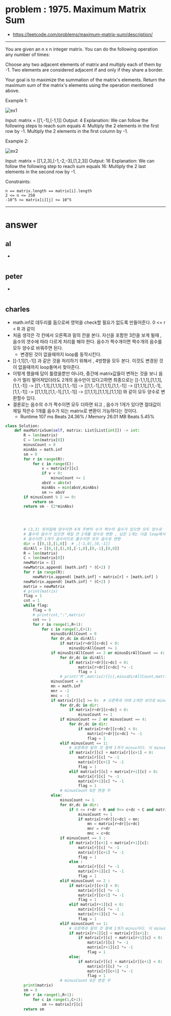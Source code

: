 # problem : 1975. Maximum Matrix Sum
- https://leetcode.com/problems/maximum-matrix-sum/description/

---
You are given an n x n integer matrix. You can do the following operation any number of times:

Choose any two adjacent elements of matrix and multiply each of them by -1.
Two elements are considered adjacent if and only if they share a border.

Your goal is to maximize the summation of the matrix's elements. Return the maximum sum of the matrix's elements using the operation mentioned above.


Example 1:

![ex1](https://assets.leetcode.com/uploads/2021/07/16/pc79-q2ex1.png)

Input: matrix = [[1,-1],[-1,1]]
Output: 4
Explanation: We can follow the following steps to reach sum equals 4:
 Multiply the 2 elements in the first row by -1.
 Multiply the 2 elements in the first column by -1.

Example 2:

![ex2](https://assets.leetcode.com/uploads/2021/07/16/pc79-q2ex2.png)

Input: matrix = [[1,2,3],[-1,-2,-3],[1,2,3]]
Output: 16
Explanation: We can follow the following step to reach sum equals 16:
Multiply the 2 last elements in the second row by -1.


Constraints:
```
n == matrix.length == matrix[i].length
2 <= n <= 250
-10^5 <= matrix[i][j] <= 10^5
```
---

# answer

## al
- 
```python
```


## peter
- 
```python
```


## charles
- math.inf로 데두리를 둠으로써 영억을 check할 필요가 없도록 만들어준다.   0 <= r < R 과 같이
- 처음 생각은 각 칸에서 오른쪽과 밑의 칸을 본다. 자신을 포함한 3칸을 보게 될때 , 음수의 갯수에 따라 다르게 처리를 해야 한다. 음수가 짝수개이면 짝수개의 음수를 모두 양수로 바꿔주면 된다.
  - 변경된 것이 없을때까지 loop를 동작시킨다.
- [[-1,1][1,-1]] 과 같은 것을 처리하기 위해서 , 4방향을 모두 본다. 이것도 변경된 것이 없을때까지 loop돌며서 찾아준다.
- 이렇게 했을때 답이 틀렸을뿐만 아니라,  중간에 matrix값들이 변하는 것을 보니 음수가 멀리 떨어져있더라도 2개의 음수만이 있다고하면 최종으로는 [[-1,1,1],[1,1,1],[1,1,-1]] -> [[1,-1,1],[1,1,1],[1,1,-1]] -> [[1,1,-1],[1,1,1],[1,1,-1]] -> [[1,1,1],[1,1,-1],[1,1,-1]] -> [[1,1,1],[1,1,-1],[1,1,-1]] -> [[1,1,1],[1,1,1],[1,1,1]] 와 같이 모두 양수로 변환할수 있다.
- 결론로는 음수의 수가 짝수이면 모두 더하면 되고 , 음수가 1개가 있다면 절대값이 제일 작은수 1개를 음수가 되는 matrix로 변환이 가능하다는 것이다.
  - Runtime 107 ms Beats 24.36% / Memory 26.01 MB Beats 5.45%
```python
class Solution:
    def maxMatrixSum(self, matrix: List[List[int]]) -> int:
        R = len(matrix)
        C = len(matrix[0])
        minusCount = 0
        minAbs = math.inf
        sm = 0
        for r in range(R):
            for c in range(C):
                v = matrix[r][c]
                if v < 0:
                    minusCount += 1
                absV = abs(v)
                minAbs = min(absV,minAbs)
                sm += absV
        if minusCount % 2 == 0:
            return sm
        return sm - (2*minAbs)

        


        # (3,3) 위치일때 양수이면 4개 주변의 수가 짝수의 음수가 있으면 모두 양수로
        # 홀수의 음수가 있으면 제일 큰 2개를 양수로 변환 , 남은 1개는 다음 loop에서 처리
        # 음수이면 1개가 음수이므로 홀수이면 모두 음수로 변환
        dir = [[0,1],[1,0]]  # ,[-1,0],[0,-1]]
        dirAll = [[0,1],[1,0],[-1,0],[0,-1],[0,0]]
        R = len(matrix)
        C = len(matrix[0])
        newMatrix = []
        newMatrix.append( [math.inf] * (C+2) )
        for r in range(R):
            newMatrix.append( [math.inf] + matrix[r] + [math.inf] )
        newMatrix.append( [math.inf] * (C+2) )
        matrix = newMatrix
        # print(matrix)
        flag = 1
        cnt = 1
        while flag:
            flag = 0
            # print(cnt,":",matrix)
            cnt += 1
            for r in range(1,R+1):
                for c in range(1,C+1):
                    minusDirAllCount = 0
                    for dr,dc in dirAll:
                        if matrix[r+dr][c+dc] < 0:
                            minusDirAllCount += 1
                    if minusDirAllCount == 2 or minusDirAllCount == 4:
                        for dr,dc in dirAll:
                            if matrix[r+dr][c+dc] < 0:
                                matrix[r+dr][c+dc] *= -1
                                flag = 1
                        # print('M',matrix[r][c],minusDirAllCount,matrix)
                    minusCount = 0
                    mn = math.inf
                    mnr = -1
                    mnc = -1
                    if matrix[r][c] >= 0:  # 오른쪽과 아래 2개만 보므로 minusCount 0 , 1 , 2만 가능  -> 볼때 전후좌우 4방향을 다 봐야 한다. 
                        for dr,dc in dir:
                            if matrix[r+dr][c+dc] < 0:
                                minusCount += 1
                        if minusCount == 2 or minusCount == 4:
                            for dr,dc in dir:
                                if matrix[r+dr][c+dc] < 0:
                                    matrix[r+dr][c+dc] *= -1
                                    flag = 1
                        elif minusCount == 1:
                            # 오른쪽과 밑의 것 중에 1개가 minus이다. 이 minus 값이 원래값보다 절대값이 크면 변경
                            if matrix[r][c] + matrix[r][c+1] < 0:
                                matrix[r][c] *= -1
                                matrix[r][c+1] *= -1
                                flag = 1
                            elif matrix[r][c] + matrix[r+1][c] < 0:
                                matrix[r][c] *= -1
                                matrix[r+1][c] *= -1
                                flag = 1
                        # minusCount 0은 변경 무
                    else:
                        minusCount += 1
                        for dr,dc in dir:
                            if 0 <= r+dr < R and 0<= c+dc < C and matrix[r+dr][c+dc] < 0:
                                minusCount += 1
                                if matrix[r+dr][c+dc] < mn:
                                    mn = matrix[r+dr][c+dc]
                                    mnr = r+dr
                                    mnc = c+dc
                        if minusCount == 3 :
                            if matrix[r][c+1] < matrix[r+1][c]:
                                matrix[r][c] *= -1
                                matrix[r][c+1] *= -1
                                flag = 1
                            else :
                                matrix[r][c] *= -1
                                matrix[r+1][c] *= -1
                                flag = 1
                        elif minusCount == 2 :
                            if matrix[r][c+1] < 0:
                                matrix[r][c] *= -1
                                matrix[r][c+1] *= -1
                                flag = 1
                            elif matrix[r+1][c] < 0:
                                matrix[r][c] *= -1
                                matrix[r+1][c] *= -1
                                flag = 1
                        elif minusCount == 1:
                            # 오른쪽과 밑의 것 중에 1개가 minus이다. 이 minus 값이 원래값보다 절대값이 크면 변경
                            if matrix[r+1][c] < matrix[r][c+1]:
                                if matrix[r][c] + matrix[r+1][c] < 0:
                                    matrix[r][c] *= -1
                                    matrix[r+1][c] *= -1
                                    flag = 1
                            else:
                                if matrix[r][c] + matrix[r][c+1] < 0:
                                    matrix[r][c] *= -1
                                    matrix[r][c+1] *= -1
                                    flag = 1
                        # minusCount 0은 변경 무
        print(matrix)
        sm = 0
        for r in range(1,R+1):
            for c in range(1,C+1):
                sm += matrix[r][c]
        return sm
```

